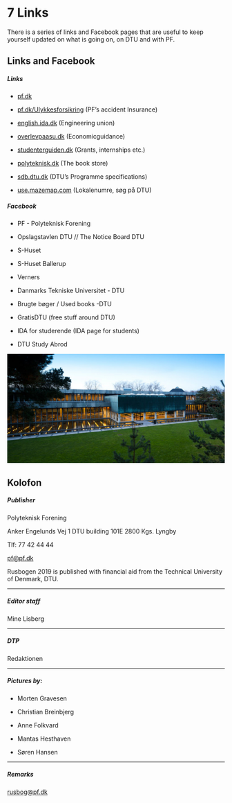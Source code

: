 # 7 Links

There is a series of links and Facebook pages that are useful to keep yourself updated on what is going on, on DTU and with PF.

## Links and Facebook

##### Links
* [pf.dk](https://pf.dk)

* [pf.dk/Ulykkesforsikring](https://pf.dk/Ulykkesforsikring)
(PF’s accident Insurance)

* [english.ida.dk]()
(Engineering union)

* [overlevpaasu.dk](https://overlevpaasu.dk)
(Economicguidance)

* [studenterguiden.dk](https://studenterguiden.dk/en)
(Grants, internships etc.)

* [polyteknisk.dk](https://polyteknisk.dk)
(The book store)

* [sdb.dtu.dk](https://sdb.dtu.dk)
(DTU’s Programme specifications)

* [use.mazemap.com](https://use.mazemap.com)
(Lokalenumre, søg på DTU)


##### Facebook
* PF - Polyteknisk Forening

* Opslagstavlen DTU
// The Notice Board DTU

* S-Huset

* S-Huset Ballerup

* Verners

* Danmarks Tekniske Universitet - DTU

* Brugte bøger / Used books -DTU

* GratisDTU
(free stuff around DTU)

* IDA for studerende
(IDA page for students)

* DTU Study Abrod

<img class=fullWidth src="Media/Kap7_Groennegarden.jpg" alt="Grønnegården"/>

## Kolofon

##### Publisher

Polyteknisk Forening

Anker Engelunds Vej 1
DTU building 101E
2800 Kgs. Lyngby

Tlf: 77 42 44 44

pf@pf.dk

Rusbogen 2019 is published with financial aid from the Technical University of Denmark, DTU.

---

##### Editor staff

Mine Lisberg

---
##### DTP

Redaktionen

---
##### Pictures by:

* Morten Gravesen

* Christian Breinbjerg

* Anne Folkvard

* Mantas Hesthaven

* Søren Hansen

---
##### Remarks

rusbog@pf.dk
